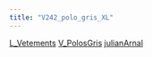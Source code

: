 ```yaml
---
title: "V242_polo_gris_XL"
---
```


[L_Vetements](notes/equipements/L_Vetements.md) [V_PolosGris](notes/equipements/vetements/V_PolosGris.md) [julianArnal](notes/julianArnal.md)